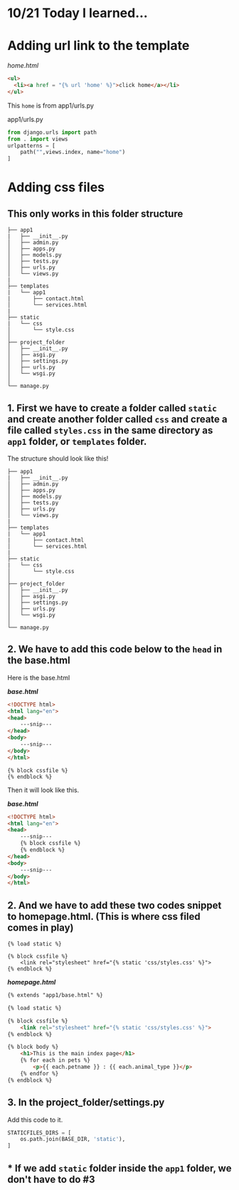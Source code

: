 # 10/21 Today I learned...


# Adding url link to the template

<em>home.html</em>
```html
<ul>
  <li><a href = "{% url 'home' %}">click home</a></li>
</ul>
```

This `home` is from app1/urls.py

app1/urls.py

```py
from django.urls import path
from . import views
urlpatterns = [
    path("",views.index, name="home")
]
```

# Adding css files

## This only works in this folder structure

``` 
├── app1
|   ├── __init__.py
│   ├── admin.py
│   ├── apps.py
│   ├── models.py
│   ├── tests.py
│   ├── urls.py
│   └── views.py
|
├── templates
|   └── app1
|       ├── contact.html   
│       └── services.html
|
├── static
|   └── css
│       └── style.css
│
├── project_folder
│   ├── __init__.py
│   ├── asgi.py
│   ├── settings.py
│   ├── urls.py
│   └── wsgi.py
│
└── manage.py
```

## 1. First we have to create a folder called `static` and create another folder called `css` and create a file called `styles.css` in the same directory as `app1` folder, or `templates` folder.

The structure should look like this!

``` 
├── app1
|   ├── __init__.py
│   ├── admin.py
│   ├── apps.py
│   ├── models.py
│   ├── tests.py
│   ├── urls.py
│   └── views.py
|
├── templates
|   └── app1
|       ├── contact.html   
│       └── services.html
|
├── static
|   └── css
│       └── style.css
│
├── project_folder
│   ├── __init__.py
│   ├── asgi.py
│   ├── settings.py
│   ├── urls.py
│   └── wsgi.py
│
└── manage.py
```

## 2. We have to add this code below to the `head` in the base.html


Here is the base.html

<em><strong>base.html</strong></em>

```html
<!DOCTYPE html>
<html lang="en">
<head>
    ---snip---
</head>
<body>
    ---snip---
</body>
</html>
```

```
{% block cssfile %}
{% endblock %}
```


Then it will look like this.

<em><strong>base.html</strong></em>
```html
<!DOCTYPE html>
<html lang="en">
<head>
    ---snip---
    {% block cssfile %}
    {% endblock %}
</head>
<body>
    ---snip---
</body>
</html>
```


## 2. And we have to add these two codes snippet to homepage.html. (This is where css filed comes in play)

```
{% load static %}
``` 
```
{% block cssfile %}
    <link rel="stylesheet" href="{% static 'css/styles.css' %}">
{% endblock %}
```

<em><strong>homepage.html</strong></em>
```html
{% extends "app1/base.html" %}

{% load static %}

{% block cssfile %}
    <link rel="stylesheet" href="{% static 'css/styles.css' %}">
{% endblock %}

{% block body %}
    <h1>This is the main index page</h1>
    {% for each in pets %}
        <p>{{ each.petname }} : {{ each.animal_type }}</p>
    {% endfor %}
{% endblock %}
```

## 3. In the project_folder/settings.py

Add this code to it.

```py
STATICFILES_DIRS = [
    os.path.join(BASE_DIR, 'static'),
]
```

## * If we add `static` folder inside the `app1` folder, we don't have to do #3
